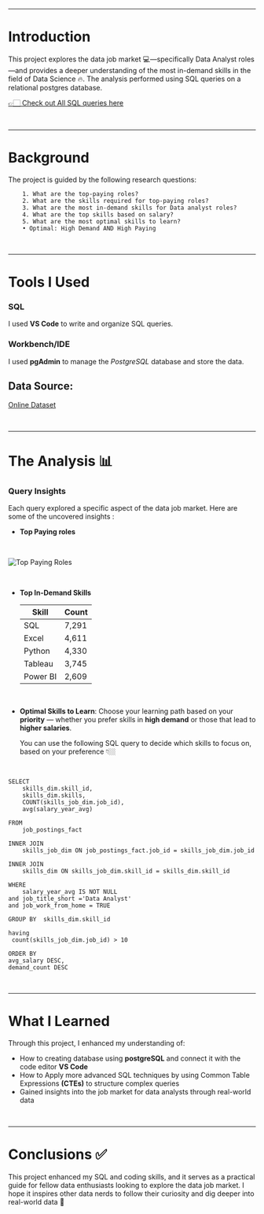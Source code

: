 
---
# Introduction
This project explores the data job market 💻—specifically Data Analyst roles—and provides a deeper understanding of the most in-demand skills  in the field of Data Science 🔥. The analysis performed using SQL queries on a relational postgres database.

 [👉🏻 Check out All SQL queries here ](https://vscode.dev/github/Hibamohammed99/SQL-folder/blob/main/Data%20Analysis%20Project)


<br>

---
# Background
The project is guided by the following research questions:

        1. What are the top-paying roles?
        2. What are the skills required for top-paying roles?
        3. What are the most in-demand skills for Data analyst roles?
        4. What are the top skills based on salary?
        5. What are the most optimal skills to learn?
        • Optimal: High Demand AND High Paying
<br>

---
# Tools I Used 
### SQL
I used **VS Code** to write and organize SQL queries.

### Workbench/IDE
I used **pgAdmin** to manage the *PostgreSQL* database and store the data.

## Data Source:
[Online Dataset](https://drive.google.com/drive/folders/1egWenKd_r3LRpdCf4SsqTeFZ1ZdY3DNx)

<br>

---
# The Analysis 📊
### Query Insights

Each query explored a specific aspect of the data job market. Here are some of the uncovered insights :

- **Top Paying roles**

<br>

![Top Paying Roles](top_paying_roles.PNG)

<br>

- **Top In-Demand Skills**
 

    | Skill     | Count  |
    |-----------|--------|
    | SQL       | 7,291  |
    | Excel     | 4,611  |
    | Python    | 4,330  |
    | Tableau   | 3,745  |
    | Power BI  | 2,609  |

<br>

- **Optimal Skills to Learn**: Choose your learning path based on your **priority** — whether you prefer skills in **high demand** or those that lead to **higher salaries**.

    You can use the following SQL query to decide which skills to focus on, based on your preference 👇🏼

<br>

``` 
SELECT
    skills_dim.skill_id,
    skills_dim.skills,
    COUNT(skills_job_dim.job_id),
    avg(salary_year_avg)

FROM    
    job_postings_fact 

INNER JOIN 
    skills_job_dim ON job_postings_fact.job_id = skills_job_dim.job_id

INNER JOIN 
    skills_dim ON skills_job_dim.skill_id = skills_dim.skill_id

WHERE 
    salary_year_avg IS NOT NULL 
and job_title_short ='Data Analyst' 
and job_work_from_home = TRUE

GROUP BY  skills_dim.skill_id

having
 count(skills_job_dim.job_id) > 10

ORDER BY 
avg_salary DESC,
demand_count DESC

```

<br>

   ---
# What I Learned
Through this project, I enhanced my understanding of:


- How to creating database using **postgreSQL** and connect it with the code editor **VS Code**
- How to Apply more advanced SQL techniques by using Common Table Expressions **(CTEs)** to structure complex queries
- Gained insights into the job market for data analysts through real-world data

<br>

---

# Conclusions ✅
This project enhanced my SQL and coding skills, and it serves as a practical guide for fellow data enthusiasts looking to explore the data job market. I hope it inspires other data nerds to follow their curiosity and dig deeper into real-world data 🤍
